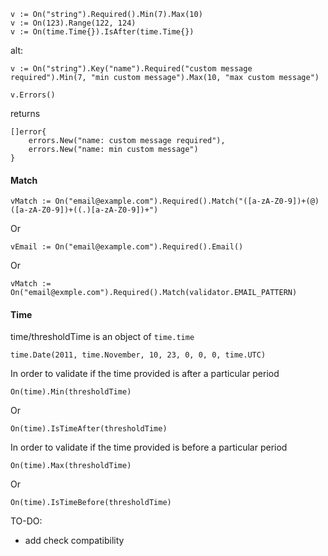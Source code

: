 ```
v := On("string").Required().Min(7).Max(10)
v := On(123).Range(122, 124)
v := On(time.Time{}).IsAfter(time.Time{})
```

alt:

```
v := On("string").Key("name").Required("custom message required").Min(7, "min custom message").Max(10, "max custom message")
```

```
v.Errors()
```

returns

```
[]error{
	errors.New("name: custom message required"),
	errors.New("name: min custom message")
}
```

#### Match

```
vMatch := On("email@example.com").Required().Match("([a-zA-Z0-9])+(@)([a-zA-Z0-9])+((.)[a-zA-Z0-9])+")
```

Or

```
vEmail := On("email@example.com").Required().Email()
```

Or

```
vMatch := On("email@exmple.com").Required().Match(validator.EMAIL_PATTERN)
```

#### Time

time/thresholdTime is an object of `time.time`

```
time.Date(2011, time.November, 10, 23, 0, 0, 0, time.UTC)
```

In order to validate if the time provided is after a particular period

```
On(time).Min(thresholdTime)
```

Or

```
On(time).IsTimeAfter(thresholdTime)
```

In order to validate if the time provided is before a particular period

```
On(time).Max(thresholdTime)
```

Or

```
On(time).IsTimeBefore(thresholdTime)
```


TO-DO:

- add check compatibility